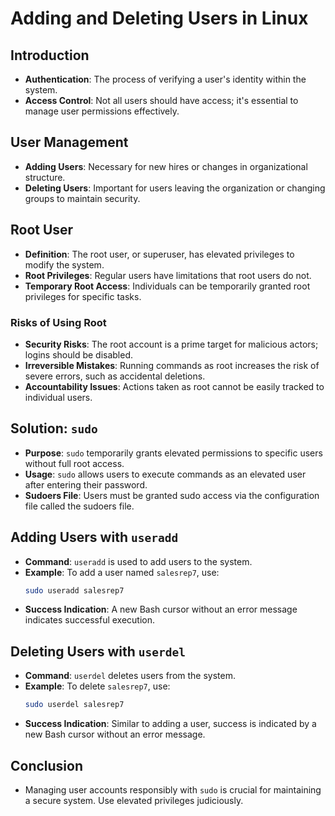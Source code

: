 
# Adding and Deleting Users in Linux

## Introduction
- **Authentication**: The process of verifying a user's identity within the system.
- **Access Control**: Not all users should have access; it's essential to manage user permissions effectively.

## User Management
- **Adding Users**: Necessary for new hires or changes in organizational structure.
- **Deleting Users**: Important for users leaving the organization or changing groups to maintain security.

## Root User
- **Definition**: The root user, or superuser, has elevated privileges to modify the system.
- **Root Privileges**: Regular users have limitations that root users do not.
- **Temporary Root Access**: Individuals can be temporarily granted root privileges for specific tasks.

### Risks of Using Root
- **Security Risks**: The root account is a prime target for malicious actors; logins should be disabled.
- **Irreversible Mistakes**: Running commands as root increases the risk of severe errors, such as accidental deletions.
- **Accountability Issues**: Actions taken as root cannot be easily tracked to individual users.

## Solution: `sudo`
- **Purpose**: `sudo` temporarily grants elevated permissions to specific users without full root access.
- **Usage**: `sudo` allows users to execute commands as an elevated user after entering their password.
- **Sudoers File**: Users must be granted sudo access via the configuration file called the sudoers file.

## Adding Users with `useradd`
- **Command**: `useradd` is used to add users to the system.
- **Example**: To add a user named `salesrep7`, use:
  ```bash
  sudo useradd salesrep7
  ```
- **Success Indication**: A new Bash cursor without an error message indicates successful execution.

## Deleting Users with `userdel`
- **Command**: `userdel` deletes users from the system.
- **Example**: To delete `salesrep7`, use:
  ```bash
  sudo userdel salesrep7
  ```
- **Success Indication**: Similar to adding a user, success is indicated by a new Bash cursor without an error message.

## Conclusion
- Managing user accounts responsibly with `sudo` is crucial for maintaining a secure system. Use elevated privileges judiciously.
